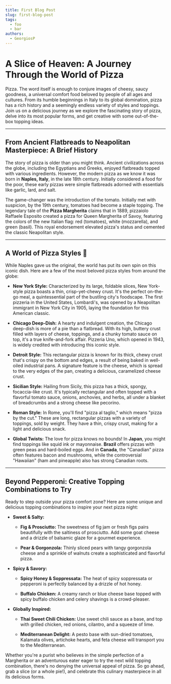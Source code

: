```yaml
---
title: First Blog Post
slug: first-blog-post
tags:
  - foo
  - bar
authors:
  - GeorgiosP
---
```

# A Slice of Heaven: A Journey Through the World of Pizza

Pizza. The word itself is enough to conjure images of cheesy, saucy goodness, a universal comfort food beloved by people of all ages and cultures. From its humble beginnings in Italy to its global domination, pizza has a rich history and a seemingly endless variety of styles and toppings. Join us on a delicious journey as we explore the fascinating story of pizza, delve into its most popular forms, and get creative with some out-of-the-box topping ideas.

---

## From Ancient Flatbreads to Neapolitan Masterpiece: A Brief History

The story of pizza is older than you might think. Ancient civilizations across the globe, including the Egyptians and Greeks, enjoyed flatbreads topped with various ingredients. However, the modern pizza as we know it was born in **Naples, Italy**, in the late 18th century. Initially considered a food for the poor, these early pizzas were simple flatbreads adorned with essentials like garlic, lard, and salt.

The game-changer was the introduction of the tomato. Initially met with suspicion, by the 19th century, tomatoes had become a staple topping. The legendary tale of the **Pizza Margherita** claims that in 1889, pizzaiolo Raffaele Esposito created a pizza for Queen Margherita of Savoy, featuring the colors of the new Italian flag: red (tomatoes), white (mozzarella), and green (basil). This royal endorsement elevated pizza's status and cemented the classic Neapolitan style.

---

## A World of Pizza Styles 🍕

While Naples gave us the original, the world has put its own spin on this iconic dish. Here are a few of the most beloved pizza styles from around the globe:

- **New York Style:** Characterized by its large, foldable slices, New York-style pizza boasts a thin, crisp-yet-chewy crust. It's the perfect on-the-go meal, a quintessential part of the bustling city's foodscape. The first pizzeria in the United States, Lombardi's, was opened by a Neapolitan immigrant in New York City in 1905, laying the foundation for this American classic.
    
- **Chicago Deep-Dish:** A hearty and indulgent creation, the Chicago deep-dish is more of a pie than a flatbread. With its high, buttery crust filled with layers of cheese, toppings, and a chunky tomato sauce on top, it's a true knife-and-fork affair. Pizzeria Uno, which opened in 1943, is widely credited with introducing this iconic style.
    
- **Detroit Style:** This rectangular pizza is known for its thick, chewy crust that's crispy on the bottom and edges, a result of being baked in well-oiled industrial pans. A signature feature is the cheese, which is spread to the very edges of the pan, creating a delicious, caramelized cheese crust.
    
- **Sicilian Style:** Hailing from Sicily, this pizza has a thick, spongy, focaccia-like crust. It's typically rectangular and often topped with a flavorful tomato sauce, onions, anchovies, and herbs, all under a blanket of breadcrumbs and a strong cheese like pecorino.
    
- **Roman Style:** In Rome, you'll find "pizza al taglio," which means "pizza by the cut." These are long, rectangular pizzas with a variety of toppings, sold by weight. They have a thin, crispy crust, making for a light and delicious snack.
    
- **Global Twists:** The love for pizza knows no bounds! In **Japan**, you might find toppings like squid ink or mayonnaise. **Brazil** offers pizzas with green peas and hard-boiled eggs. And in **Canada**, the "Canadian" pizza often features bacon and mushrooms, while the controversial "Hawaiian" (ham and pineapple) also has strong Canadian roots.
    

---

## Beyond Pepperoni: Creative Topping Combinations to Try

Ready to step outside your pizza comfort zone? Here are some unique and delicious topping combinations to inspire your next pizza night:

- **Sweet & Salty:**
    
    - **Fig & Prosciutto:** The sweetness of fig jam or fresh figs pairs beautifully with the saltiness of prosciutto. Add some goat cheese and a drizzle of balsamic glaze for a gourmet experience.
        
    - **Pear & Gorgonzola:** Thinly sliced pears with tangy gorgonzola cheese and a sprinkle of walnuts create a sophisticated and flavorful pizza.
        
- **Spicy & Savory:**
    
    - **Spicy Honey & Soppressata:** The heat of spicy soppressata or pepperoni is perfectly balanced by a drizzle of hot honey.
        
    - **Buffalo Chicken:** A creamy ranch or blue cheese base topped with spicy buffalo chicken and celery shavings is a crowd-pleaser.
        
- **Globally Inspired:**
    
    - **Thai Sweet Chili Chicken:** Use sweet chili sauce as a base, and top with grilled chicken, red onions, cilantro, and a squeeze of lime.
        
    - **Mediterranean Delight:** A pesto base with sun-dried tomatoes, Kalamata olives, artichoke hearts, and feta cheese will transport you to the Mediterranean.
        

Whether you're a purist who believes in the simple perfection of a Margherita or an adventurous eater eager to try the next wild topping combination, there's no denying the universal appeal of pizza. So go ahead, grab a slice (or a whole pie!), and celebrate this culinary masterpiece in all its delicious forms.
